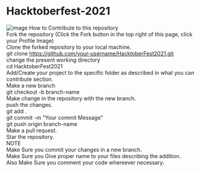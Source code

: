 # Hacktoberfest-2021
![image](https://user-images.githubusercontent.com/59549808/137347795-b0632d36-71f0-4c18-8fee-8627b669269a.png)
How to Contribute to this repository  
Fork the repository (Click the Fork button in the top right of this page, click your Profile Image)  
Clone the forked repository to your local machine.  
git clone https://github.com/your-username/HacktoberFest2021.git  
change the present working directory  
cd HacktoberFest2021  
Add/Create your project to the specific folder as described in what you can contribute section.  
Make a new branch  
git checkout -b branch-name  
Make change in the repository with the new branch.  
push the changes.  
git add .  
git commit -m "Your commit Message"  
git push origin branch-name  
Make a pull request.  
Star the repository.  
NOTE  
Make Sure you commit your changes in a new branch.  
Make Sure you Give proper name to your files describing the addition.  
Also Make Sure you comment your code whereever necessary.  
